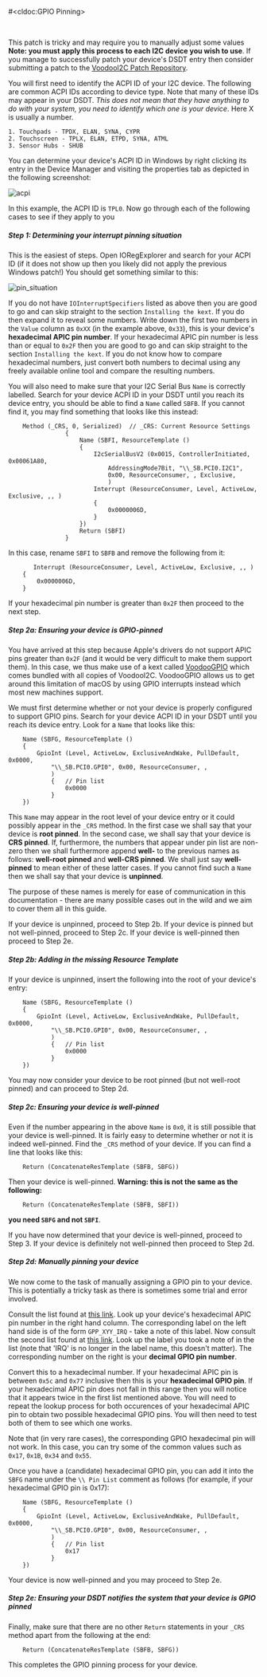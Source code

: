 #<cldoc:GPIO Pinning>

&#8291;

This patch is tricky and may require you to manually adjust some values **Note: you must apply this process to each I2C device you wish to use**. If you manage to successfully patch your device's DSDT entry then consider submitting a patch to the [VoodooI2C Patch Repository](https://github.com/alexandred/VoodooI2C-Patches).

You will first need to identify the ACPI ID of your I2C device. The following are common ACPI IDs according to device type. Note that many of these IDs may appear in your DSDT. *This does not mean that they have anything to do with your system, you need to identify which one is your device*. Here X is usually a number.

	1. Touchpads - TPDX, ELAN, SYNA, CYPR
	2. Touchscreen - TPLX, ELAN, ETPD, SYNA, ATML
	3. Sensor Hubs - SHUB

You can determine your device's ACPI ID in Windows by right clicking its entry in the Device Manager and visiting the properties tab as depicted in the following screenshot:

![acpi](images/i2c_device_acpi_id.png "ACPI ID")


In this example, the ACPI ID is `TPL0`. Now go through each of the following cases to see if they apply to you

##### Step 1: Determining your interrupt pinning situation

This is the easiest of steps. Open IORegExplorer and search for your ACPI ID (if it does not show up then you likely did not apply the previous Windows patch!) You should get something similar to this:

![pin_situation](images/ioreg_pin_situation.png "Pin Situation")

If you do not have `IOInterruptSpecifiers` listed as above then you are good to go and can skip straight to the section `Installing the kext`. If you do then expand it to reveal some numbers. Write down the first two numbers in the `Value` column as `0xXX` (in the example above, `0x33`), this is your device's **hexadecimal APIC pin number**. If your hexadecimal APIC pin number is less than or equal to `0x2F` then you are good to go and can skip straight to the section `Installing the kext`. If you do not know how to compare hexadecimal numbers, just convert both numbers to decimal using any freely available online tool and compare the resulting numbers.

You will also need to make sure that your I2C Serial Bus `Name` is correctly labelled. Search for your device ACPI ID in your DSDT until you reach its device entry, you should be able to find a `Name` called `SBFB`. If you cannot find it, you may find something that looks like this instead:

```
    Method (_CRS, 0, Serialized)  // _CRS: Current Resource Settings
                {
                    Name (SBFI, ResourceTemplate ()
                    {
                        I2cSerialBusV2 (0x0015, ControllerInitiated, 0x00061A80,
                            AddressingMode7Bit, "\\_SB.PCI0.I2C1",
                            0x00, ResourceConsumer, , Exclusive,
                            )
                        Interrupt (ResourceConsumer, Level, ActiveLow, Exclusive, ,, )
                        {
                            0x0000006D,
                        }
                    })
                    Return (SBFI)
                }
```

In this case, rename `SBFI` to `SBFB` and remove the following from it:

```
       Interrupt (ResourceConsumer, Level, ActiveLow, Exclusive, ,, )
    {
        0x0000006D,
    } 
```

If your hexadecimal pin number is greater than `0x2F` then proceed to the next step.

##### Step 2a: Ensuring your device is GPIO-pinned

You have arrived at this step because Apple's drivers do not support APIC pins greater than `0x2F` (and it would be very difficult to make them support them). In this case, we thus make use of a kext called [VoodooGPIO](https://github.com/coolstar/VoodooGPIO) which comes bundled with all copies of VoodooI2C. VoodooGPIO allows us to get around this limitation of macOS by using GPIO interrupts instead which most new machines support.

We must first determine whether or not your device is properly configured to support GPIO pins. Search for your device ACPI ID in your DSDT until you reach its device entry. Look for a `Name` that looks like this:


```
    Name (SBFG, ResourceTemplate ()
    {
        GpioInt (Level, ActiveLow, ExclusiveAndWake, PullDefault, 0x0000,
            "\\_SB.PCI0.GPI0", 0x00, ResourceConsumer, ,
            )
            {   // Pin list
                0x0000
            }
    })
```

This `Name` may appear in the root level of your device entry or it could possibly appear in the `_CRS` method. In the first case we shall say that your device is **root pinned**. In the second case, we shall say that your device is **CRS pinned**. If, furthermore, the numbers that appear under pin list are non-zero then we shall furthermore append **well-** to the previous names as follows: **well-root pinned** and **well-CRS pinned**. We shall just say **well-pinned** to mean either of these latter cases. If you cannot find such a `Name` then we shall say that your device is **unpinned**.

The purpose of these names is merely for ease of communication in this documentation - there are many possible cases out in the wild and we aim to cover them all in this guide.

If your device is unpinned, proceed to Step 2b. If your device is pinned but not well-pinned, proceed to Step 2c. If your device is well-pinned then proceed to Step 2e. 

##### Step 2b: Adding in the missing Resource Template

If your device is unpinned, insert the following into the root of your device's entry:

```
    Name (SBFG, ResourceTemplate ()
    {
        GpioInt (Level, ActiveLow, ExclusiveAndWake, PullDefault, 0x0000,
            "\\_SB.PCI0.GPI0", 0x00, ResourceConsumer, ,
            )
            {   // Pin list
                0x0000
            }
    })
```

You may now consider your device to be root pinned (but not well-root pinned) and can proceed to Step 2d.

##### Step 2c: Ensuring your device is well-pinned

Even if the number appearing in the above `Name` is `0x0`, it is still possible that your device is well-pinned. It is fairly easy to determine whether or not it is indeed well-pinned. Find the `_CRS` method of your device. If you can find a line that looks like this:


```
	Return (ConcatenateResTemplate (SBFB, SBFG))
```

Then your device is well-pinned. **Warning: this is not the same as the following:**

```
	Return (ConcatenateResTemplate (SBFB, SBFI))
```

**you need `SBFG` and not `SBFI`**.

If you have now determined that your device is well-pinned, proceed to Step 3. If your device is definitely not well-pinned then proceed to Step 2d.

##### Step 2d: Manually pinning your device

We now come to the task of manually assigning a GPIO pin to your device. This is potentially a tricky task as there is sometimes some trial and error involved.

Consult the list found at [this link](https://github.com/coreboot/coreboot/blob/master/src/soc/intel/skylake/include/soc/gpio_defs.h#L43). Look up your device's hexadecimal APIC pin number in the right hand column. The corresponding label on the left hand side is of the form `GPP_XYY_IRQ` - take a note of this label. Now consult the second list found at [this link](https://github.com/coreboot/coreboot/blob/master/src/soc/intel/skylake/include/soc/gpio_soc_defs.h#L37). Look up the label you took a note of in the list (note that 'IRQ' is no longer in the label name, this doesn't matter). The corresponding number on the right is your **decimal GPIO pin number**.

Convert this to a hexadecimal number. If your hexadecimal APIC pin is between `0x5c` and `0x77` inclusive then this is your **hexadecimal GPIO pin**. If your hexadecimal APIC pin does not fall in this range then you will notice that it appears twice in the first list mentioned above. You will need to repeat the lookup process for both occurences of your hexadecimal APIC pin to obtain two possible hexadecimal GPIO pins. You will then need to test both of them to see which one works.

Note that (in very rare cases), the corresponding GPIO hexadecimal pin will not work. In this case, you can try some of the common values such as `0x17`, `0x1B`, `0x34` and `0x55`.

Once you have a (candidate) hexadecimal GPIO pin, you can add it into the `SBFG` name under the `\\ Pin List` comment as follows (for example, if your hexadecimal GPIO pin is 0x17):

```
    Name (SBFG, ResourceTemplate ()
    {
        GpioInt (Level, ActiveLow, ExclusiveAndWake, PullDefault, 0x0000,
            "\\_SB.PCI0.GPI0", 0x00, ResourceConsumer, ,
            )
            {   // Pin list
                0x17
            }
    })
```

Your device is now well-pinned and you may proceed to Step 2e.

##### Step 2e: Ensuring your DSDT notifies the system that your device is GPIO pinned

Finally, make sure that there are no other `Return` statements in your `_CRS` method apart from the following at the end:

```
    Return (ConcatenateResTemplate (SBFB, SBFG))
```

This completes the GPIO pinning process for your device.